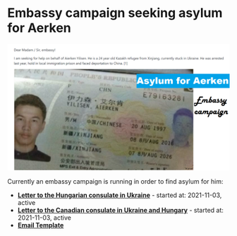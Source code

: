# Embassy campaign seeking asylum for Aerken

![Embassy Campaign](EmbassyCampaign.png)

Currently an embassy campaign is running in order to find asylum for him:

- **[Letter to the Hungarian consulate in Ukraine](HungarianEmbassy)** - started at: 2021-11-03, active
- **[Letter to the Canadian consulate in Ukraine and Hungary](CanadianEmbassy)** - started at: 2021-11-03, active
- **[Email Template](EmailTemplate/EmailTemplate.md)**
